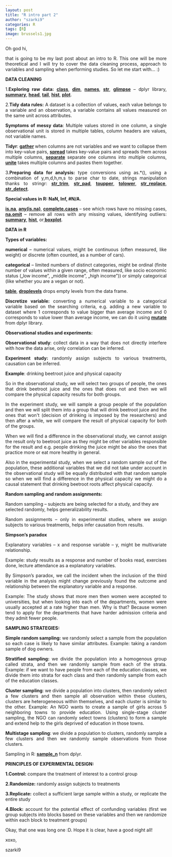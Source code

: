 ```yaml
---
layout: post
title: "R intro part 2"
author: "szarki9"
categories: R
tags: [R]
image: brussels1.jpg
---
```

<p>Oh god hi,</p><p align="justify">that is going to be my last post
about an intro to R. This one will be more theoretical and I will try to cover the data cleaning process, approach to variables and sampling when performing
studies. So let me start with… :)</p><p><b>DATA CLEANING </b></p><p align="justify">1.<b>Exploring raw data:</b> <b><a href="https://www.rdocumentation.org/packages/base/versions/3.6.1/topics/class">class</a></b>,
<b><a href="https://www.rdocumentation.org/packages/base/versions/3.6.1/topics/dim">dim</a></b>,
<b><a href="https://www.rdocumentation.org/packages/base/versions/3.6.1/topics/names">names</a></b>,
<b><a href="https://www.rdocumentation.org/packages/utils/versions/3.6.1/topics/str">str</a></b>,
<b><a href="https://www.rdocumentation.org/packages/tibble/versions/1.4.2/topics/glimpse">glimpse</a></b>
– dplyr library, <b><a href="https://www.rdocumentation.org/packages/base/versions/3.6.1/topics/summary">summary</a></b>,
<b><a href="https://www.rdocumentation.org/packages/utils/versions/3.6.1/topics/head">head</a></b>,
<b><a href="https://www.rdocumentation.org/packages/utils/versions/3.6.1/topics/head">tail</a></b>,
<b><a href="https://www.rdocumentation.org/packages/graphics/versions/3.6.1/topics/hist">hist</a></b>,
<b><a href="https://www.rdocumentation.org/packages/graphics/versions/3.6.1/topics/plot">plot</a></b>.</p><p align="justify">2.<b>Tidy data rules:</b> A dataset is a collection of
values, each value belongs to a variable and an observation, a variable
contains all values measured on the same unit across attributes. </p><p align="justify"><b>Symptoms of messy data</b>: Multiple
values stored in one column, a single observational unit is stored in multiple
tables, column headers are values, not variable names. </p><p align="justify"><b>Tidyr</b>: <b><a href="https://www.rdocumentation.org/packages/tidyr/versions/0.8.3/topics/gather">gather</a>
</b>when columns are not variables and we want to collapse them into key-value
pairs, <b><a href="https://www.rdocumentation.org/packages/tidyr/versions/0.8.3/topics/spread">spread</a></b>
takes key-value pairs and spreads them across multiple columns, <b><a href="https://www.rdocumentation.org/packages/tidyr/versions/0.8.3/topics/separate">separate</a></b>
separate one columns into multiple columns, <b><a href="https://www.rdocumentation.org/packages/tidyr/versions/0.8.3/topics/unite">unite</a></b>
takes multiple columns and pastes them together.</p><p align="justify">3.<b>Preparing data for analysis:</b> type conversions
using as.*(), using a combination of y,m,d,h,m,s to parse char to date, strings
manipulation thanks to stringr: <b><a href="https://www.rdocumentation.org/packages/stringr/versions/1.4.0/topics/str_trim">str_trim</a></b>,
<b><a href="https://www.rdocumentation.org/packages/stringr/versions/1.4.0/topics/str_pad">str_pad</a></b>,
<b><a href="https://www.rdocumentation.org/packages/base/versions/3.6.1/topics/chartr">toupper</a></b>,
<b><a href="https://www.rdocumentation.org/packages/base/versions/3.6.1/topics/chartr">tolower</a></b>,
<b><a href="https://www.rdocumentation.org/packages/stringr/versions/1.4.0/topics/str_replace">str_replace</a></b>,
<b><a href="https://www.rdocumentation.org/packages/stringr/versions/1.4.0/topics/str_detect">str_detect</a></b>.
</p><p><b>Special values in R: NaN, Inf, #N/A.</b></p><p align="justify"><b><a href="https://www.rdocumentation.org/packages/base/versions/3.6.1/topics/NA">is.na</a></b>,
<b><a href="https://www.rdocumentation.org/packages/base/versions/3.6.1/topics/any">any(is.na)</a></b>,
<b><a href="https://www.rdocumentation.org/packages/stats/versions/3.6.1/topics/complete.cases">complete.cases</a></b>
– see which rows have no missing cases, <b><a href="https://www.rdocumentation.org/packages/data.table/versions/1.12.6/topics/na.omit.data.table">na.omit</a>
</b>– remove all rows with any missing values, identifying outliers: <b><a href="https://www.rdocumentation.org/packages/base/versions/3.6.1/topics/summary">summary</a></b>,
<b><a href="https://www.rdocumentation.org/packages/graphics/versions/3.6.1/topics/hist">hist</a></b>,
or<b><a href="https://www.rdocumentation.org/packages/graphics/versions/3.6.1/topics/boxplot">
boxplot</a></b>.</p><p align="justify"><b>DATA in R</b></p><p align="justify"><b>Types of variables:</b></p><p align="justify"><b>numerical</b> – numerical values, might be continuous (often measured,
like weight) or discrete (often counted, as a number of cars).</p><p align="justify"><b>categorical</b> – limited numbers of distinct categories, might be
ordinal (finite number of values within a given range, often measured, like socio
economic status („low income”, „middle income”, „high income”)) or simply
categorical (like whether you are a vegan or not).</p><p align="justify"><b><a href="https://www.rdocumentation.org/packages/base/versions/3.6.1/topics/table">table</a></b>,
<b><a href="https://www.rdocumentation.org/packages/base/versions/3.6.1/topics/droplevels">droplevels</a></b>
drops empty levels from the data frame.</p><p align="justify"><b>Discretize variable:</b> converting a numerical variable to a
categorical variable based on the searching criteria, e.g. adding a new variable
to dataset where 1 corresponds to value bigger than average income and 0
corresponds to value lower than average income, we can do it using <b><a href="https://www.rdocumentation.org/packages/dplyr/versions/0.7.8/topics/mutate">mutate</a></b>
from dplyr library.</p><p align="justify"><b>Observational studies and experiments: </b></p><p align="justify"><b>Observational study</b>: collect data in a way that does not directly
interfere with how the data arise, only correlation can be inferred.</p><p align="justify"><b>Experiment study:</b> randomly assign subjects to various treatments,
causation can be inferred.</p><p align="justify"><b>Example</b>: drinking beetroot juice and physical capacity</p><p align="justify">So in the observational study, we will
select two groups of people, the ones that drink beetroot juice and the ones
that does not and then we will compare the physical capacity results for both
groups.</p><p align="justify">In the experiment study, we will sample
a group people of the population and then we will split them into a group that
will drink beetroot juice and the ones that won't (decision of drinking is
imposed by the researchers) and then after a while, we will compare the result
of physical capacity for both of the groups.</p><p align="justify">When we will find a difference in the observational study, we cannot assign the result only to beetroot juice as they
might be other variables responsible for the result and e.g. people drinking the
juice might be also the ones that practice more or eat more healthy in general.</p><p align="justify">Also in the experimental study, when
we select a random sample out of the population, these additional variables that
we did not take under account in the observational study will be equally distributed
with that random sample so when we will find a difference in the physical capacity we
might do a causal statement that drinking beetroot roots affect physical
capacity.</p><p align="justify"><b>Random sampling and random assignments:</b></p><p>Random sampling – subjects are
being selected for a study, and they are selected randomly, helps
generalizability results.</p><p align="justify">Random assignments – only in
experimental studies, where we assign subjects to various treatments, helps
infer causation from results.</p><p align="justify"><b>Simpson’s paradox</b></p><p align="justify">Explanatory variables – x and
response variable – y, might be multivariate relationship. </p><p align="justify">Example: study results as a
response and number of books read, exercises done, lecture attendance as a
explanatory variables.</p><p align="justify">By Simpson’s paradox, we call the incident
when the inclusion of the third variable in the analysis might change previously
found the outcome and relationship between the explanatory variable and a response. </p><p align="justify">Example: The study shows that more
men then women were accepted to universities, but when looking into each of the
departments, women were usually accepted at a rate higher than men. Why is that?
Because women tend to apply for the departments that have harder admission criteria
and they admit fewer people.</p><p align="justify"><b>SAMPLING STRATEGIES:</b></p><p align="justify"><b>Simple random sampling:</b> we randomly select a sample from the
population so each case is likely to have similar attributes. Example: taking a random sample of dog owners.</p><p align="justify"><b>Stratified sampling:</b> we divide the population into a homogenous group
called strata, and then we randomly sample from each of the strata. Example: if
we want to have people from each of the education classes, we divide them into strata
for each class and then randomly sample from each of the education classes.</p><p align="justify"><b>Cluster sampling</b>: we divide a population into clusters, then randomly
select a few clusters and then sample all observation within these clusters, clusters
are heterogeneous within themselves, and each cluster is similar to the other.
Example: An NGO wants to create a sample of girls across 5 neighboring towns to
provide education. Using single-stage cluster sampling, the NGO can randomly
select towns (clusters) to form a sample and extend help to the girls deprived
of education in those towns.</p><p align="justify"><b>Multistage sampling</b>: we divide a population to clusters, randomly
sample a few clusters and then we randomly sample observations from those clusters.</p><p align="justify">Sampling in R: <b><a href="https://www.rdocumentation.org/packages/dplyr/versions/0.7.8/topics/sample">sample_n</a></b>
from dplyr.</p><p align="justify"><b>PRINCIPLES OF EXPERIMENTAL DESIGN:</b></p><p><b>1.</b><b>Control:</b>
compare the treatment of interest to a control group</p><p align="justify"><b>2.</b><b>Randomize:</b>
randomly assign subjects to treatments</p><p align="justify"><b>3.</b><b>Replicate:</b>
collect a sufficient large sample within a study, or replicate the entire study</p><p align="justify"><b>4.</b><b>Block:</b>
account for the potential effect of confunding variables (first we group
subjects into blocks based on these variables and then we randomize within each
block to treatment groups)</p><p align="justify">Okay, that one was long one :D. Hope it is clear, have a good night all!</p><p>xoxo,</p><p>szarki9</p>